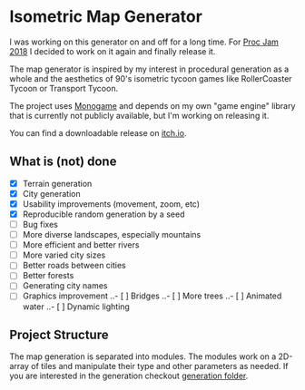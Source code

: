 # Isometric Map Generator

I was working on this generator on and off for a long time. For [Proc Jam 2018](http://www.procjam.com/) I decided to work on it again and finally release it.

The map generator is inspired by my interest in procedural generation as a whole and the aesthetics of 90's isometric tycoon games like RollerCoaster Tycoon or Transport Tycoon.

The project uses [Monogame](http://www.monogame.net/) and depends on my own "game engine" library that is currently not publicly available, but I'm working on releasing it.

You can find a downloadable release on [itch.io](https://meursault.itch.io/isometric-map-generator).

## What is (not) done

- [x] Terrain generation
- [x] City generation
- [x] Usability improvements (movement, zoom, etc)
- [x] Reproducible random generation by a seed
- [ ] Bug fixes
- [ ] More diverse landscapes, especially mountains
- [ ] More efficient and better rivers
- [ ] More varied city sizes
- [ ] Better roads between cities
- [ ] Better forests
- [ ] Generating city names
- [ ] Graphics improvement
..- [ ] Bridges
..- [ ] More trees
..- [ ] Animated water
..- [ ] Dynamic lighting

## Project Structure

The map generation is separated into modules. The modules work on a 2D-array of tiles and manipulate their type and other parameters as needed. If you are interested in the generation checkout [generation folder](World/Generation).